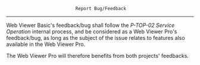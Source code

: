                               Report Bug/Feedback
-------------------------------------------------------------------------------

Web Viewer Basic's feedback/bug shall follow the _P-TOP-02 Service Operation_
internal process, and be considered as a Web Viewer Pro's feedback/bug, as 
long as the subject of the issue relates to features also available in the Web
Viewer Pro.

The Web Viewer Pro will therefore benefits from both projects' feedbacks.